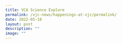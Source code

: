 ```yaml
---
title: VCA Science Explore
permalink: /vjc-news/happenings-at-vjc/permalink/
date: 2022-05-18
layout: post
description: ""
image: ""
---
```

